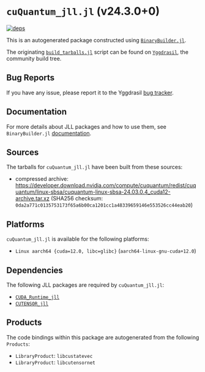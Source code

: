 # `cuQuantum_jll.jl` (v24.3.0+0)

[![deps](https://juliahub.com/docs/cuQuantum_jll/deps.svg)](https://juliahub.com/ui/Packages/cuQuantum_jll/jdwEh?page=2)

This is an autogenerated package constructed using [`BinaryBuilder.jl`](https://github.com/JuliaPackaging/BinaryBuilder.jl).

The originating [`build_tarballs.jl`](https://github.com/JuliaPackaging/Yggdrasil/blob/0f67511ea6f7de667eeaec14e9c4031672b7fcfc/C/CUDA/cuQuantum/build_tarballs.jl) script can be found on [`Yggdrasil`](https://github.com/JuliaPackaging/Yggdrasil/), the community build tree.

## Bug Reports

If you have any issue, please report it to the Yggdrasil [bug tracker](https://github.com/JuliaPackaging/Yggdrasil/issues).

## Documentation

For more details about JLL packages and how to use them, see `BinaryBuilder.jl` [documentation](https://docs.binarybuilder.org/stable/jll/).

## Sources

The tarballs for `cuQuantum_jll.jl` have been built from these sources:

* compressed archive: https://developer.download.nvidia.com/compute/cuquantum/redist/cuquantum/linux-sbsa/cuquantum-linux-sbsa-24.03.0.4_cuda12-archive.tar.xz (SHA256 checksum: `0da2a771c0135753173f65a6b00ca1201cc1a48339659146e553526cc44eab20`)

## Platforms

`cuQuantum_jll.jl` is available for the following platforms:

* `Linux aarch64 {cuda=12.0, libc=glibc}` (`aarch64-linux-gnu-cuda+12.0`)

## Dependencies

The following JLL packages are required by `cuQuantum_jll.jl`:

* [`CUDA_Runtime_jll`](https://github.com/JuliaBinaryWrappers/CUDA_Runtime_jll.jl)
* [`CUTENSOR_jll`](https://github.com/JuliaBinaryWrappers/CUTENSOR_jll.jl)

## Products

The code bindings within this package are autogenerated from the following `Products`:

* `LibraryProduct`: `libcustatevec`
* `LibraryProduct`: `libcutensornet`
